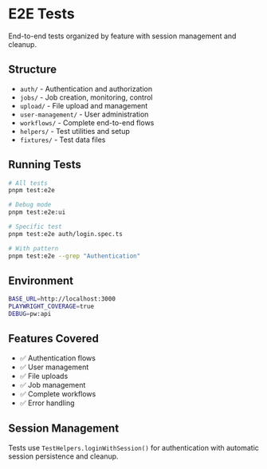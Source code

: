 # E2E Tests

End-to-end tests organized by feature with session management and cleanup.

## Structure

- `auth/` - Authentication and authorization
- `jobs/` - Job creation, monitoring, control
- `upload/` - File upload and management
- `user-management/` - User administration
- `workflows/` - Complete end-to-end flows
- `helpers/` - Test utilities and setup
- `fixtures/` - Test data files

## Running Tests

```bash
# All tests
pnpm test:e2e

# Debug mode
pnpm test:e2e:ui

# Specific test
pnpm test:e2e auth/login.spec.ts

# With pattern
pnpm test:e2e --grep "Authentication"
```

## Environment

```bash
BASE_URL=http://localhost:3000
PLAYWRIGHT_COVERAGE=true
DEBUG=pw:api
```

## Features Covered

- ✅ Authentication flows
- ✅ User management
- ✅ File uploads
- ✅ Job management
- ✅ Complete workflows
- ✅ Error handling

## Session Management

Tests use `TestHelpers.loginWithSession()` for authentication with automatic session persistence and cleanup.
